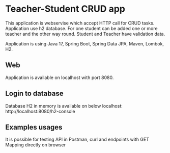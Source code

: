 # Teacher-Student CRUD app
This application is webservise which accept HTTP call
for CRUD tasks. Application use h2 database. For one student 
can be added one or more teacher and
the other way round. Student and Teacher 
have validation data.

Application is using Java 17, Spring Boot, Spring Data JPA, Maven, Lombok, H2.

## Web
Application is available on localhost with port 8080.

## Login to database
Database H2 in memory is available on below localhost:
http://localhost:8080/h2-console

## Examples usages
It is possible for testing API in Postman,
curl and endpoints with GET Mapping directly on browser